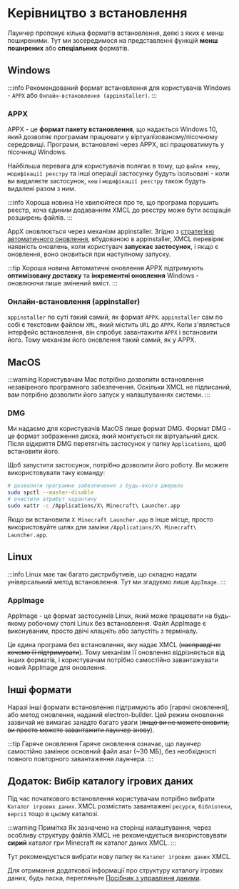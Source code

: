 # Керівництво з встановлення

Лаунчер пропонує кілька форматів встановлення, деякі з яких є менш поширеними. Тут ми зосередимося на представленні функцій **менш поширених** або **спеціальних** форматів.

## Windows

:::info
Рекомендований формат встановлення для користувачів Windows - `APPX` або `Онлайн-встановлення (appinstaller)`.
:::

### APPX

APPX - це **формат пакету встановлення**, що надається Windows 10, який дозволяє програмам працювати у віртуалізованому/пісочному середовищі. Програми, встановлені через APPX, всі працюватимуть у пісочниці Windows.

Найбільша перевага для користувачів полягає в тому, що `файли кешу`, `модифікації реєстру` та інші операції застосунку будуть ізольовані - коли ви видаляєте застосунок, `кеш` і `модифікації реєстру` також будуть видалені разом з ним.

:::info Хороша новина
Не хвилюйтеся про те, що програма порушить реєстр, хоча єдиним додаванням XMCL до реєстру може бути асоціація розширень файлів.
:::

AppX оновлюється через механізм appinstaller. Згідно з [стратегією автоматичного оновлення](https://learn.microsoft.com/en-us/windows/msix/app-installer/auto-update-and-repair--overview#automatic-updates), вбудованою в appinstaller, XMCL перевіряє наявність оновлень, коли користувач **запускає застосунок**, і якщо є оновлення, воно оновиться при наступному запуску.

:::tip Хороша новина
Автоматичні оновлення APPX підтримують **оптимізовану доставку** та **інкрементні оновлення** Windows - оновлюючи лише змінений вміст.
:::

### Онлайн-встановлення (appinstaller)

`appinstaller` по суті такий самий, як формат `APPX`. `appinstaller` сам по собі є текстовим файлом `XML`, який містить `URL` до `APPX`. Коли з'являється інтерфейс встановлення, він спробує завантажити `APPX` і встановити його. Тому механізм його оновлення такий самий, як у APPX.

## MacOS

:::warning
Користувачам Mac потрібно дозволити встановлення незавіреного програмного забезпечення.
Оскільки XMCL не підписаний, вам потрібно дозволити його запуск у налаштуваннях системи.
:::

### DMG

Ми надаємо для користувачів MacOS лише формат DMG. Формат DMG - це формат зображення диска, який монтується як віртуальний диск. Після відкриття DMG перетягніть застосунок у папку `Applications`, щоб встановити його.

Щоб запустити застосунок, потрібно дозволити його роботу. Ви можете використовувати таку команду:

```sh
# дозволити програмне забезпечення з будь-якого джерела
sudo spctl --master-disable
# очистити атрибут карантину
sudo xattr -c /Applications/X\ Minecraft\ Launcher.app
```

Якщо ви встановили `X Minecraft Launcher.app` в інше місце, просто використовуйте шлях для заміни `/Applications/X\ Minecraft\ Launcher.app`.

## Linux

:::info
Linux має так багато дистрибутивів, що складно надати універсальний метод встановлення. Тут ми згадуємо лише `AppImage`.
:::

### AppImage

AppImage - це формат застосунків Linux, який може працювати на будь-якому робочому столі Linux без встановлення. Файл AppImage є виконуваним, просто двічі клацніть або запустіть з терміналу.

Це єдина програма без встановлення, яку надає XMCL (~~насправді не хочемо її підтримувати~~). Тому механізм її оновлення відрізняється від інших форматів, і користувачам потрібно самостійно завантажувати новий AppImage для оновлення.

## Інші формати

Наразі інші формати встановлення підтримують або [гарячі оновлення], або метод оновлення, наданий electron-builder. Цей режим оновлення зазвичай не вимагає занадто багато уваги (~~якщо ви не можете оновити, ви просто можете завантажити лаунчер знову~~).

:::tip Гаряче оновлення
Гаряче оновлення означає, що лаунчер самостійно замінює основний файл asar (~30 МБ), без необхідності повного повторного завантаження лаунчера.
:::

## Додаток: Вибір каталогу ігрових даних

Під час початкового встановлення користувачам потрібно вибрати `Каталог ігрових даних`. XMCL розмістить завантажені `ресурси`, `бібліотеки`, `версії` тощо в цьому каталозі.

:::warning Примітка
Як зазначено на сторінці налаштування, через особливу структуру файлів XMCL не рекомендується використовувати **сирий** каталог гри Minecraft як каталог даних XMCL.
:::

Тут рекомендується вибрати нову папку як `Каталог ігрових даних` XMCL.

Для отримання додаткової інформації про структуру каталогу ігрових даних, будь ласка, перегляньте [Посібник з управління даними](/uk/guide/manage.md#minecraft-related-data).
